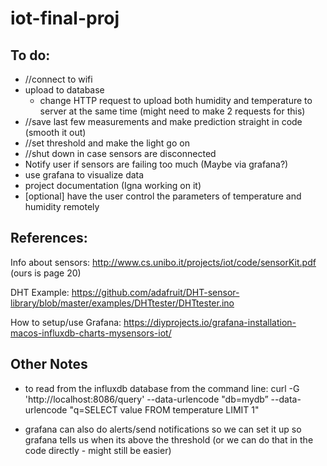 # iot-final-proj

## To do:
- //connect to wifi
- upload to database
  - change HTTP request to upload both humidity and temperature to server at the same time (might need to make 2 requests for this)
- //save last few measurements and make prediction straight in code (smooth it out)
- //set threshold and make the light go on
- //shut down in case sensors are disconnected
- Notify user if sensors are failing too much (Maybe via grafana?)
- use grafana to visualize data
- project documentation (Igna working on it)
- [optional] have the user control the parameters of temperature and humidity remotely

## References:

Info about sensors: http://www.cs.unibo.it/projects/iot/code/sensorKit.pdf (ours is page 20)

DHT Example: https://github.com/adafruit/DHT-sensor-library/blob/master/examples/DHTtester/DHTtester.ino

How to setup/use Grafana: https://diyprojects.io/grafana-installation-macos-influxdb-charts-mysensors-iot/

## Other Notes

- to read from the influxdb database from the command line:
curl -G 'http://localhost:8086/query' --data-urlencode "db=mydb” --data-urlencode "q=SELECT value FROM temperature LIMIT 1"

- grafana can also do alerts/send notifications so we can set it up so grafana tells us when its above the threshold (or we can do that in the code directly - might still be easier)
